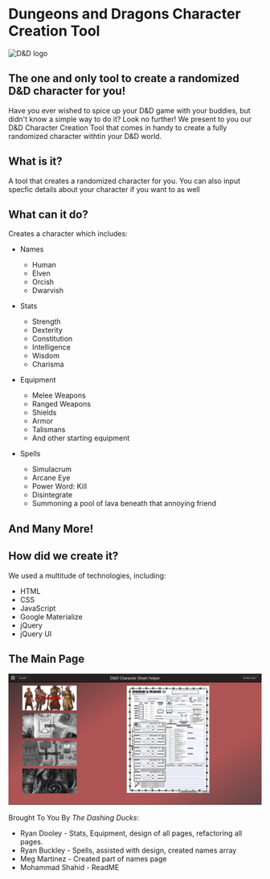 <h1> Dungeons and Dragons Character Creation Tool </h1>

![D&D logo](https://user-images.githubusercontent.com/105463287/177435190-5c7caf06-c92f-479a-9775-8c8d8ef5bb4b.png)

<h2> The one and only tool to create a randomized D&D character for you! </h2>

Have you ever wished to spice up your D&D game with your buddies, but didn't know a simple way to do it? Look no further! We present to you our D&D Character Creation Tool that comes in handy to create a fully randomized character withtin your D&D world.

<h2> What is it? </h2>

A tool that creates a randomized character for you. You can also input specfic details about your character if you want to as well

<h2> What can it do? </h2>

Creates a character which includes:

-   Names
    -   Human
    -   Elven
    -   Orcish
    -   Dwarvish
    
-   Stats
    -   Strength
    -   Dexterity
    -   Constitution
    -   Intelligence
    -   Wisdom
    -   Charisma
    
-   Equipment
    -   Melee Weapons
    -   Ranged Weapons
    -   Shields
    -   Armor
    -   Talismans
    -   And other starting equipment
    
-   Spells
    -   Simulacrum
    -   Arcane Eye
    -   Power Word: Kill
    -   Disintegrate
    -   Summoning a pool of lava beneath that annoying friend

<h2> And Many More! </h2>

<h2> How did we create it? </h2>

We used a multitude of technologies, including:

-   HTML
-   CSS
-   JavaScript
-   Google Materialize
-   jQuery
-   jQuery UI

<h2> The Main Page </h2>

<img src="./assets/images/indexScreenShot.jpeg" alt="overall display of homepage" />

Brought To You By _The Dashing Ducks_:

-   Ryan Dooley - Stats, Equipment, design of all pages, refactoring all pages.
-   Ryan Buckley - Spells, assisted with design, created names array
-   Meg Martinez - Created part of names page
-   Mohammad Shahid - ReadME
